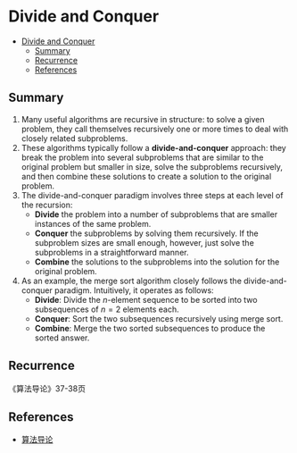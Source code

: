 # Divide and Conquer


<!-- TOC -->

- [Divide and Conquer](#divide-and-conquer)
    - [Summary](#summary)
    - [Recurrence](#recurrence)
    - [References](#references)

<!-- /TOC -->


## Summary
1. Many useful algorithms are recursive in structure: to solve a given problem, they call themselves recursively one or more times to deal with closely related subproblems. 
2. These algorithms typically follow a **divide-and-conquer** approach: they break the problem into several subproblems that are similar to the original problem but smaller in size, solve the subproblems recursively, and then combine these solutions to create a solution to the original problem.
3. The divide-and-conquer paradigm involves three steps at each level of the recursion:
    * **Divide** the problem into a number of subproblems that are smaller instances of the same problem.
    * **Conquer** the subproblems by solving them recursively. If the subproblem sizes are small enough, however, just solve the subproblems in a straightforward manner.
    * **Combine** the solutions to the subproblems into the solution for the original problem.
4. As an example, the merge sort algorithm closely follows the divide-and-conquer paradigm. Intuitively, it operates as follows:
    * **Divide**: Divide the $n$-element sequence to be sorted into two subsequences of $n=2$ elements each.
    * **Conquer**: Sort the two subsequences recursively using merge sort.
    * **Combine**: Merge the two sorted subsequences to produce the sorted answer.


## Recurrence
《算法导论》37-38页


## References
* [算法导论](https://book.douban.com/subject/20432061/)